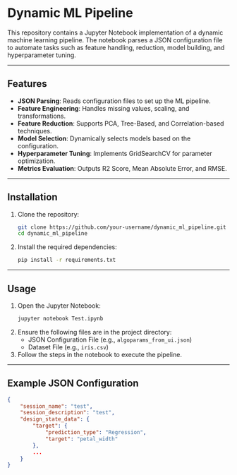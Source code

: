 # Dynamic ML Pipeline

This repository contains a Jupyter Notebook implementation of a dynamic machine learning pipeline. The notebook parses a JSON configuration file to automate tasks such as feature handling, reduction, model building, and hyperparameter tuning.

---

## Features
- **JSON Parsing**: Reads configuration files to set up the ML pipeline.
- **Feature Engineering**: Handles missing values, scaling, and transformations.
- **Feature Reduction**: Supports PCA, Tree-Based, and Correlation-based techniques.
- **Model Selection**: Dynamically selects models based on the configuration.
- **Hyperparameter Tuning**: Implements GridSearchCV for parameter optimization.
- **Metrics Evaluation**: Outputs R2 Score, Mean Absolute Error, and RMSE.

---

## Installation
1. Clone the repository:
    ```bash
    git clone https://github.com/your-username/dynamic_ml_pipeline.git
    cd dynamic_ml_pipeline
    ```
2. Install the required dependencies:
    ```bash
    pip install -r requirements.txt
    ```

---

## Usage
1. Open the Jupyter Notebook:
    ```bash
    jupyter notebook Test.ipynb
    ```
2. Ensure the following files are in the project directory:
    - JSON Configuration File (e.g., `algoparams_from_ui.json`)
    - Dataset File (e.g., `iris.csv`)
3. Follow the steps in the notebook to execute the pipeline.

---

## Example JSON Configuration
```json
{
    "session_name": "test",
    "session_description": "test",
    "design_state_data": {
        "target": {
            "prediction_type": "Regression",
            "target": "petal_width"
        },
        ...
    }
}
